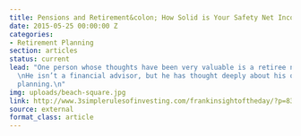 ```yaml
---
title: Pensions and Retirement&colon; How Solid is Your Safety Net Income?
date: 2015-05-25 00:00:00 Z
categories:
- Retirement Planning
section: articles
status: current
lead: "One person whose thoughts have been very valuable is a retiree named Barry.
  \nHe isn’t a financial advisor, but he has thought deeply about his own financial
  planning.\n"
img: uploads/beach-square.jpg
link: http://www.3simplerulesofinvesting.com/frankinsightoftheday/?p=838
source: external
format_class: article
---
```


